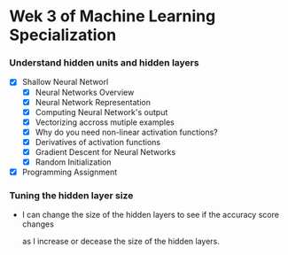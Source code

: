 # Wek 3 of Machine Learning Specialization

### Understand hidden units and hidden layers

- [x] Shallow Neural Networl
  - [x] Neural Networks Overview
  - [x] Neural Network Representation
  - [x] Computing Neural Network's output
  - [x] Vectorizing accross mutiple examples
  - [x] Why do you need non-linear activation functions?
  - [x] Derivatives of activation functions
  - [x] Gradient Descent for Neural Networks
  - [x] Random Initialization
- [x] Programming Assignment

### Tuning the hidden layer size

- I can change the size of the hidden layers to see if the accuracy score changes

  as I increase or decease the size of the hidden layers.
